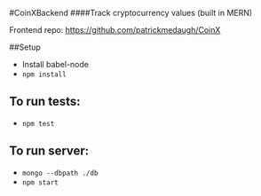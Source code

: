 #CoinXBackend
####Track cryptocurrency values (built in MERN)

Frontend repo: https://github.com/patrickmedaugh/CoinX

##Setup
  * Install babel-node
  * `npm install`
  
## To run tests: 
  * `npm test`
  
## To run server: 
  * `mongo --dbpath ./db`
  * `npm start` 
